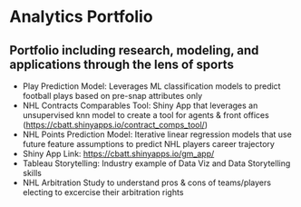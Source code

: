 # Analytics Portfolio
## Portfolio including research, modeling, and applications through the lens of sports
  
- Play Prediction Model: Leverages ML classification models to predict football plays based on pre-snap attributes only
- NHL Contracts Comparables Tool: Shiny App that leverages an unsupervised knn model to create a tool for agents & front offices (https://cbatt.shinyapps.io/contract_comps_tool/)
- NHL Points Prediction Model: Iterative linear regression models that use future feature assumptions to predict NHL players career trajectory
- Shiny App Link: https://cbatt.shinyapps.io/gm_app/
- Tableau Storytelling: Industry example of Data Viz and Data Storytelling skills
- NHL Arbitration Study to understand pros & cons of teams/players electing to excercise their arbitration rights

